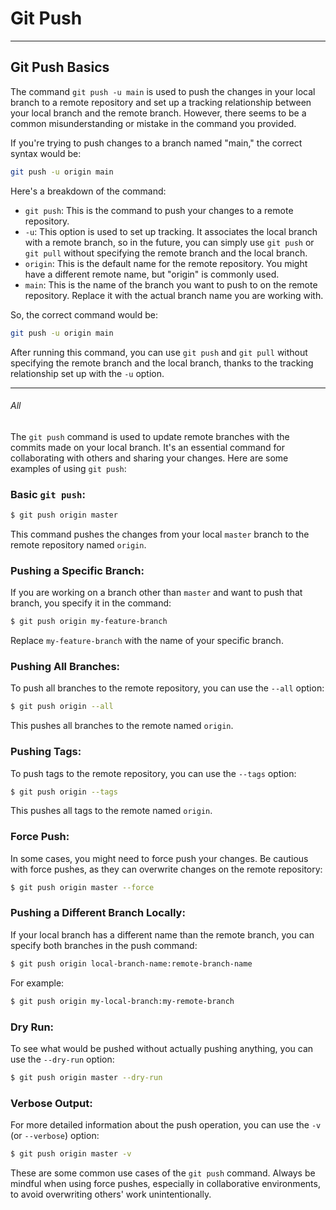 # Git Push

---

## Git Push Basics

The command `git push -u main` is used to push the changes in your local branch to a remote repository and set up a tracking relationship between your local branch and the remote branch. However, there seems to be a common misunderstanding or mistake in the command you provided.

If you're trying to push changes to a branch named "main," the correct syntax would be:

```bash
git push -u origin main
```

Here's a breakdown of the command:

- `git push`: This is the command to push your changes to a remote repository.
- `-u`: This option is used to set up tracking. It associates the local branch with a remote branch, so in the future, you can simply use `git push` or `git pull` without specifying the remote branch and the local branch.
- `origin`: This is the default name for the remote repository. You might have a different remote name, but "origin" is commonly used.
- `main`: This is the name of the branch you want to push to on the remote repository. Replace it with the actual branch name you are working with.

So, the correct command would be:

```bash
git push -u origin main
```

After running this command, you can use `git push` and `git pull` without specifying the remote branch and the local branch, thanks to the tracking relationship set up with the `-u` option.

---

###### All

The `git push` command is used to update remote branches with the commits made on your local branch. It's an essential command for collaborating with others and sharing your changes. Here are some examples of using `git push`:

### Basic `git push`:

```bash
$ git push origin master
```

This command pushes the changes from your local `master` branch to the remote repository named `origin`.

### Pushing a Specific Branch:

If you are working on a branch other than `master` and want to push that branch, you specify it in the command:

```bash
$ git push origin my-feature-branch
```

Replace `my-feature-branch` with the name of your specific branch.

### Pushing All Branches:

To push all branches to the remote repository, you can use the `--all` option:

```bash
$ git push origin --all
```

This pushes all branches to the remote named `origin`.

### Pushing Tags:

To push tags to the remote repository, you can use the `--tags` option:

```bash
$ git push origin --tags
```

This pushes all tags to the remote named `origin`.

### Force Push:

In some cases, you might need to force push your changes. Be cautious with force pushes, as they can overwrite changes on the remote repository:

```bash
$ git push origin master --force
```

### Pushing a Different Branch Locally:

If your local branch has a different name than the remote branch, you can specify both branches in the push command:

```bash
$ git push origin local-branch-name:remote-branch-name
```

For example:

```bash
$ git push origin my-local-branch:my-remote-branch
```

### Dry Run:

To see what would be pushed without actually pushing anything, you can use the `--dry-run` option:

```bash
$ git push origin master --dry-run
```

### Verbose Output:

For more detailed information about the push operation, you can use the `-v` (or `--verbose`) option:

```bash
$ git push origin master -v
```

These are some common use cases of the `git push` command. Always be mindful when using force pushes, especially in collaborative environments, to avoid overwriting others' work unintentionally.
